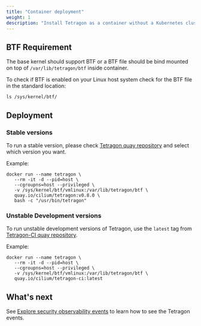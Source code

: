 ```yaml
---
title: "Container deployment"
weight: 1
description: "Install Tetragon as a container without a Kubernetes cluster"
---
```


## BTF Requirement

The base kernel should support BTF or a BTF file should be bind mounted on top
of `/var/lib/tetragon/btf` inside container.

To check if BTF is enabled on your Linux host system check for the BTF file in
the standard location:

```shell
ls /sys/kernel/btf/
```

## Deployment

### Stable versions

To run a stable version, please check [Tetragon quay
repository](https://quay.io/cilium/tetragon?tab=tags) and select which version
you want.

Example:

```shell
docker run --name tetragon \
   --rm -it -d --pid=host \
   --cgroupns=host --privileged \
   -v /sys/kernel/btf/vmlinux:/var/lib/tetragon/btf \
   quay.io/cilium/tetragon:v0.8.0 \
   bash -c "/usr/bin/tetragon"
```

### Unstable Development versions

To run unstable development versions of Tetragon, use the
`latest` tag from [Tetragon-CI quay
repository](https://quay.io/repository/cilium/tetragon-ci?tab=tags).

Example:

```shell
docker run --name tetragon \
   --rm -it -d --pid=host \
   --cgroupns=host --privileged \
   -v /sys/kernel/btf/vmlinux:/var/lib/tetragon/btf \
   quay.io/cilium/tetragon-ci:latest
```

## What's next

See [Explore security observability events](/docs/getting-started/explore-security-observability-events/)
to learn how to see the Tetragon events.

